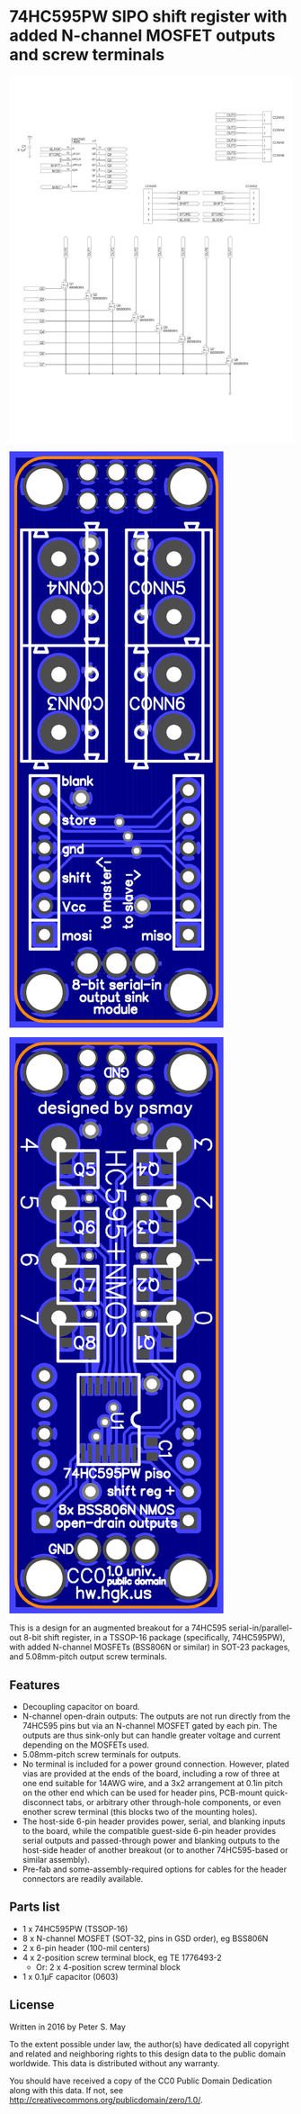 74HC595PW SIPO shift register with added N-channel MOSFET outputs and screw terminals
=====================================================================================

![Schematic](schematic.png)

![Layout, top](layout-top.png)

![Layout, bottom](layout-bottom.png)

This is a design for an augmented breakout for a 74HC595
serial-in/parallel-out 8-bit shift register, in a TSSOP-16 package
(specifically, 74HC595PW), with added N-channel MOSFETs (BSS806N or
similar) in SOT-23 packages, and 5.08mm-pitch output screw terminals.

Features
--------

*   Decoupling capacitor on board.
*   N-channel open-drain outputs: The outputs are not run directly from
    the 74HC595 pins but via an N-channel MOSFET gated by each pin. The
    outputs are thus sink-only but can handle greater voltage and
    current depending on the MOSFETs used.
*   5.08mm-pitch screw terminals for outputs.
*   No terminal is included for a power ground connection. However,
    plated vias are provided at the ends of the board, including a row
    of three at one end suitable for 14AWG wire, and a 3x2 arrangement
    at 0.1in pitch on the other end which can be used for header pins,
    PCB-mount quick-disconnect tabs, or arbitrary other through-hole
    components, or even enother screw terminal (this blocks two of the
    mounting holes).
*   The host-side 6-pin header provides power, serial, and blanking
    inputs to the board, while the compatible guest-side 6-pin header
    provides serial outputs and passed-through power and blanking
    outputs to the host-side header of another breakout (or to another
    74HC595-based or similar assembly).
*   Pre-fab and some-assembly-required options for cables for the header
    connectors are readily available.

Parts list
----------

*   1 x 74HC595PW (TSSOP-16)
*   8 x N-channel MOSFET (SOT-32, pins in GSD order), eg BSS806N
*   2 x 6-pin header (100-mil centers)
*   4 x 2-position screw terminal block, eg TE 1776493-2
    *   Or: 2 x 4-position screw terminal block
*   1 x 0.1µF capacitor (0603)

License
-------

Written in 2016 by Peter S. May

To the extent possible under law, the author(s) have dedicated all
copyright and related and neighboring rights to this design data to the
public domain worldwide. This data is distributed without any warranty.

You should have received a copy of the CC0 Public Domain Dedication
along with this data. If not, see
<http://creativecommons.org/publicdomain/zero/1.0/>.
